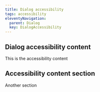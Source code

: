```yaml
---
title: Dialog accessibility
tags: accessibility
eleventyNavigation:
  parent: Dialog
  key: DialogAccessibility
---
```

<section>

## Dialog accessibility content

This is the accessibility content

</section>

<section>

## Accessibility content section

Another section

</section>